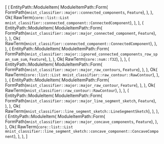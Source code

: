 [
    (
        EntityPath::ModuleItem(
            ModuleItemPath::Form(
                FormPath(`mnist_classifier::major::connected_components`, `Feature`),
            ),
        ),
        Ok(
            RawTerm(`core::list::List mnist_classifier::connected_component::ConnectedComponent`),
        ),
    ),
    (
        EntityPath::ModuleItem(
            ModuleItemPath::Form(
                FormPath(`mnist_classifier::major::major_connected_component`, `Feature`),
            ),
        ),
        Ok(
            RawTerm(`mnist_classifier::connected_component::ConnectedComponent`),
        ),
    ),
    (
        EntityPath::ModuleItem(
            ModuleItemPath::Form(
                FormPath(`mnist_classifier::major::ignored_connected_components_row_span_sum_sum`, `Feature`),
            ),
        ),
        Ok(
            RawTerm(`core::num::f32`),
        ),
    ),
    (
        EntityPath::ModuleItem(
            ModuleItemPath::Form(
                FormPath(`mnist_classifier::major::major_raw_contours`, `Feature`),
            ),
        ),
        Ok(
            RawTerm(`core::list::List mnist_classifier::raw_contour::RawContour`),
        ),
    ),
    (
        EntityPath::ModuleItem(
            ModuleItemPath::Form(
                FormPath(`mnist_classifier::major::major_raw_contour`, `Feature`),
            ),
        ),
        Ok(
            RawTerm(`mnist_classifier::raw_contour::RawContour`),
        ),
    ),
    (
        EntityPath::ModuleItem(
            ModuleItemPath::Form(
                FormPath(`mnist_classifier::major::major_line_segment_sketch`, `Feature`),
            ),
        ),
        Ok(
            RawTerm(`mnist_classifier::line_segment_sketch::LineSegmentSketch`),
        ),
    ),
    (
        EntityPath::ModuleItem(
            ModuleItemPath::Form(
                FormPath(`mnist_classifier::major::major_concave_components`, `Feature`),
            ),
        ),
        Ok(
            RawTerm(`core::list::List mnist_classifier::line_segment_sketch::concave_component::ConcaveComponent`),
        ),
    ),
]